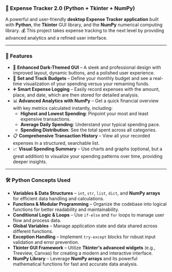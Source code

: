 ### 🧾 Expense Tracker 2.0 (Python + Tkinter + NumPy)

A powerful and user-friendly **desktop Expense Tracker application** built with **Python**, the **Tkinter** GUI library, and the **NumPy** numerical computing library. 💰 This project takes expense tracking to the next level by providing advanced analytics and a refined user interface.

---

### 🚀 Features

- 🎨 **Enhanced Dark-Themed GUI** – A sleek and professional design with improved layout, dynamic buttons, and a polished user experience.
- 🏦 **Set and Track Budgets** – Define your monthly budget and see a real-time visualization of your spending versus your remaining funds.
- ➕ **Smart Expense Logging** – Easily record expenses with the amount, place, and date, which are then stored for detailed analysis.
- 📊 **Advanced Analytics with NumPy** – Get a quick financial overview with key metrics calculated instantly, including:
  - **Highest and Lowest Spending**: Pinpoint your most and least expensive transactions.
  - **Average Daily Spending**: Understand your typical spending pace.
  - **Spending Distribution**: See the total spent across all categories.
- 📋 **Comprehensive Transaction History** – View all your recorded expenses in a structured, searchable list.
- 📈 **Visual Spending Summary** – Use charts and graphs (optional, but a great addition) to visualize your spending patterns over time, providing deeper insights.

---

### 🛠️ Python Concepts Used

- **Variables & Data Structures** – `int`, `str`, `list`, `dict`, and **NumPy arrays** for efficient data handling and calculations.
- **Functions & Modular Programming** – Organize the codebase into logical functions for better readability and maintainability.
- **Conditional Logic & Loops** – Use `if-else` and `for` loops to manage user flow and process data.
- **Global Variables** – Manage application state and data shared across different functions.
- **Exception Handling** – Implement `try-except` blocks for robust input validation and error prevention.
- **Tkinter GUI Framework** – Utilize **Tkinter's advanced widgets** (e.g., Treeview, Canvas) for creating a modern and interactive interface.
- **NumPy Library** – Leverage **NumPy arrays** and its powerful mathematical functions for fast and accurate data analysis.
